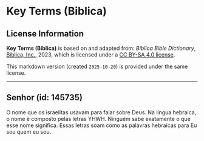 # Key Terms (Biblica)

## License Information

**Key Terms (Biblica)** is based on and adapted from: _Biblica Bible Dictionary_, [Biblica, Inc.](https://www.biblica.com/), 2023, which is licensed under a [CC BY-SA 4.0 license](https://creativecommons.org/licenses/by-sa/4.0/legalcode.en).

This markdown version (created `2025-10-20`) is provided under the same license.



--------------------------------

## Senhor (id: 145735)

O nome que os israelitas usavam para falar sobre Deus. Na língua hebraica, o nome é composto pelas letras YHWH. Ninguém sabe exatamente o que esse nome significa. Essas letras soam como as palavras hebraicas para Eu sou quem eu sou.


